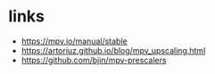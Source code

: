 # links

- <https://mpv.io/manual/stable>
- <https://artoriuz.github.io/blog/mpv_upscaling.html>
- <https://github.com/bjin/mpv-prescalers>









